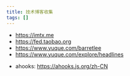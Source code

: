 ```yaml
---
title: 技术博客收集
tags: []
---
```


- https://imtx.me
- https://fed.taobao.org
- https://www.yuque.com/barretlee
- https://www.yuque.com/explore/headlines

* ahooks: https://ahooks.js.org/zh-CN
